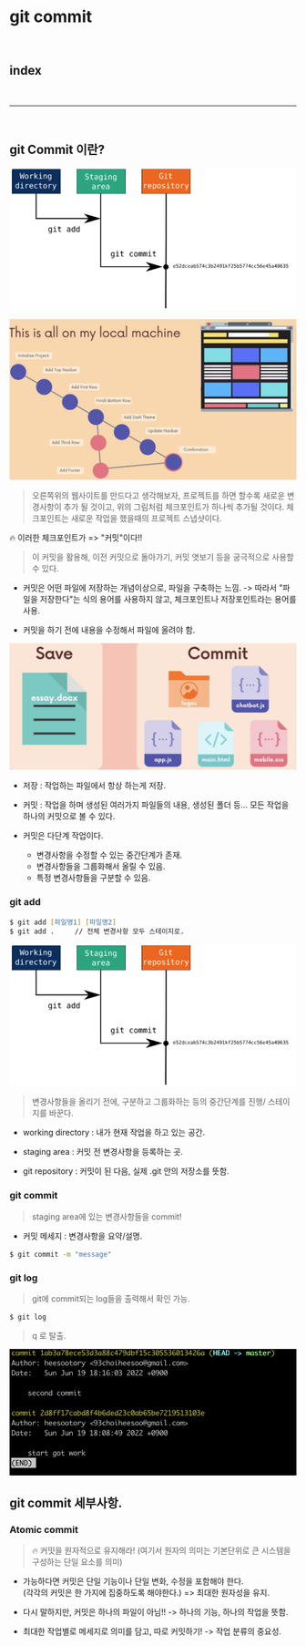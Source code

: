 # git commit 

<br>

## index

<br>

---

<br>


## git Commit 이란?

![git](/Image/git&github/3.png)

![git](/Image/git&github/4.png)

> 오른쪽위의 웹사이트를 만드다고 생각해보자, 프로젝트를 하면 할수록 새로운 변경사항이 추가 될 것이고, 위의 그림처럼 체크포인트가 하나씩 추가될 것이다. 체크포인트는 새로운 작업을 했을때의 프로젝트 스냅샷이다.

🔥 이러한 체크포인트가 => "커밋"이다!!

> 이 커밋을 활용해, 이전 커밋으로 돌아가기, 커밋 엿보기 등을 궁극적으로 사용할 수 있다.

* 커밋은 어떤 파일에 저장하는 개념이상으로, 파일을 구축하는 느낌. -> 따라서 "파일을 저장한다"는 식의 용어를 사용하지 않고, 체크포인트나 저장포인트라는 용어를 사용. 

* 커밋을 하기 전에 내용을 수정해서 파일에 올려야 함.

![git](/Image/git&github/5.png)

* 저장 : 작업하는 파일에서 항상 하는게 저장.

* 커밋 : 작업을 하며 생성된 여러가지 파일들의 내용, 생성된 폴더 등... 모든 작업을 하나의 커밋으로 볼 수 있다.

* 커밋은 다단계 작업이다. 
    - 변경사항을 수정할 수 있는 중간단계가 존재.
    - 변경사항들을 그룹화해서 올릴 수 있음.
    - 특정 변경사항들을 구분할 수 있음.

### git add

```zsh
$ git add [파일명1] [파일명2]
$ git add .     // 전체 변경사항 모두 스테이지로.
```

![git](/Image/git&github/3.png)

> 변경사항들을 올리기 전에, 구분하고 그룹화하는 등의 중간단계를 진행/ 스테이지를 바꾼다.

* working directory : 내가 현재 작업을 하고 있는 공간.

* staging area : 커밋 전 변경사항을 등록하는 곳.

* git repository : 커밋이 된 다음, 실제 .git 안의 저장소를 뜻함.

### git commit

> staging area에 있는 변경사항들을 commit!

* 커밋 메세지 : 변경사항을 요약/설명.

```zsh
$ git commit -m "message"
```

### git log

> git에 commit되는 log들을 출력해서 확인 가능.

```zsh
$ git log
```

> q 로 탈출.

![git](/Image/git&github/6.png)



## git commit 세부사항.


### Atomic commit 

> 🔥 커밋을 원자적으로 유지해라! (여기서 원자의 의미는 기본단위로 큰 시스템을 구성하는 단일 요소를 의미)

* 가능하다면 커밋은 단일 기능이나 단일 변화, 수정을 포함해야 한다. <br>
    (각각의 커밋은 한 가지에 집중하도록 해야한다.) => 최대한 원자성을 유지. <br>
* 다시 말하지만, 커밋은 하나의 파일이 아님!! -> 하나의 기능, 하나의 작업을 뜻함.

* 최대한 작업별로 메세지로 의미를 담고, 따로 커밋하기! -> 작업 분류의 중요성.


































